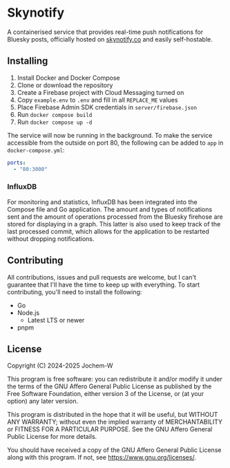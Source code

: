 # Skynotify

A containerised service that provides real-time push notifications for Bluesky
posts, officially hosted on [skynotify.co](https://skynotify.co/) and easily
self-hostable.

## Installing

1. Install Docker and Docker Compose
2. Clone or download the repository
3. Create a Firebase project with Cloud Messaging turned on
4. Copy `example.env` to `.env` and fill in all `REPLACE_ME` values
5. Place Firebase Admin SDK credentials in `server/firebase.json`
6. Run `docker compose build`
7. Run `docker compose up -d`

The service will now be running in the background. To make the service
accessible from the outside on port 80, the following can be added to `app` in
`docker-compose.yml`:

```yml
ports:
  - "80:3000"
```

### InfluxDB

For monitoring and statistics, InfluxDB has been integrated into the Compose
file and Go application. The amount and types of notifications sent and the
amount of operations processed from the Bluesky firehose are stored for
displaying in a graph. This latter is also used to keep track of the last
processed commit, which allows for the application to be restarted without
dropping notifications.

## Contributing

All contributions, issues and pull requests are welcome, but I can't guarantee
that I'll have the time to keep up with everything. To start contributing,
you'll need to install the following:

- Go
- Node.js
  - Latest LTS or newer
- pnpm

## License

Copyright (C) 2024-2025 Jochem-W

This program is free software: you can redistribute it and/or modify it under
the terms of the GNU Affero General Public License as published by the Free
Software Foundation, either version 3 of the License, or (at your option) any
later version.

This program is distributed in the hope that it will be useful, but WITHOUT ANY
WARRANTY; without even the implied warranty of MERCHANTABILITY or FITNESS FOR A
PARTICULAR PURPOSE. See the GNU Affero General Public License for more details.

You should have received a copy of the GNU Affero General Public License along
with this program. If not, see <https://www.gnu.org/licenses/>.
